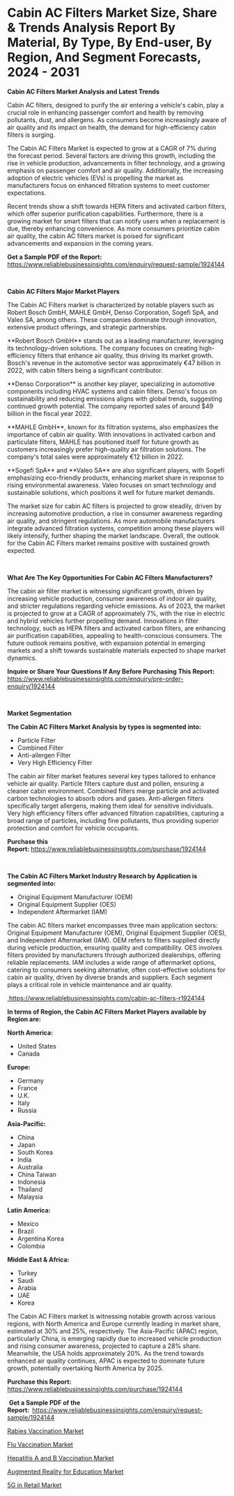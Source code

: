 <p><h1>Cabin AC Filters Market Size, Share & Trends Analysis Report By Material, By Type, By End-user, By Region, And Segment Forecasts, 2024 - 2031</h1></p><p><strong>Cabin AC Filters Market Analysis and Latest Trends</strong></p>
<p><p>Cabin AC filters, designed to purify the air entering a vehicle's cabin, play a crucial role in enhancing passenger comfort and health by removing pollutants, dust, and allergens. As consumers become increasingly aware of air quality and its impact on health, the demand for high-efficiency cabin filters is surging. </p><p>The Cabin AC Filters Market is expected to grow at a CAGR of 7% during the forecast period. Several factors are driving this growth, including the rise in vehicle production, advancements in filter technology, and a growing emphasis on passenger comfort and air quality. Additionally, the increasing adoption of electric vehicles (EVs) is propelling the market as manufacturers focus on enhanced filtration systems to meet customer expectations.</p><p>Recent trends show a shift towards HEPA filters and activated carbon filters, which offer superior purification capabilities. Furthermore, there is a growing market for smart filters that can notify users when a replacement is due, thereby enhancing convenience. As more consumers prioritize cabin air quality, the cabin AC filters market is poised for significant advancements and expansion in the coming years.</p></p>
<p><strong>Get a Sample PDF of the Report:&nbsp;</strong> <a href="https://www.reliablebusinessinsights.com/enquiry/request-sample/1924144?utm_campaign=1722&utm_medium=2&utm_source=Github&utm_content=ia&utm_term=24102024&utm_id=cabin-ac-filters">https://www.reliablebusinessinsights.com/enquiry/request-sample/1924144</a></p>
<p>&nbsp;</p>
<p><strong>Cabin AC Filters Major Market Players</strong></p>
<p><p>The Cabin AC Filters market is characterized by notable players such as Robert Bosch GmbH, MAHLE GmbH, Denso Corporation, Sogefi SpA, and Valeo SA, among others. These companies dominate through innovation, extensive product offerings, and strategic partnerships.</p><p>**Robert Bosch GmbH** stands out as a leading manufacturer, leveraging its technology-driven solutions. The company focuses on creating high-efficiency filters that enhance air quality, thus driving its market growth. Bosch's revenue in the automotive sector was approximately €47 billion in 2022, with cabin filters being a significant contributor.</p><p>**Denso Corporation** is another key player, specializing in automotive components including HVAC systems and cabin filters. Denso's focus on sustainability and reducing emissions aligns with global trends, suggesting continued growth potential. The company reported sales of around $49 billion in the fiscal year 2022.</p><p>**MAHLE GmbH**, known for its filtration systems, also emphasizes the importance of cabin air quality. With innovations in activated carbon and particulate filters, MAHLE has positioned itself for future growth as customers increasingly prefer high-quality air filtration solutions. The company's total sales were approximately €12 billion in 2022.</p><p>**Sogefi SpA** and **Valeo SA** are also significant players, with Sogefi emphasizing eco-friendly products, enhancing market share in response to rising environmental awareness. Valeo focuses on smart technology and sustainable solutions, which positions it well for future market demands.</p><p>The market size for cabin AC filters is projected to grow steadily, driven by increasing automotive production, a rise in consumer awareness regarding air quality, and stringent regulations. As more automobile manufacturers integrate advanced filtration systems, competition among these players will likely intensify, further shaping the market landscape. Overall, the outlook for the Cabin AC Filters market remains positive with sustained growth expected.</p></p>
<p>&nbsp;</p>
<p><strong>What Are The Key Opportunities For Cabin AC Filters Manufacturers?</strong></p>
<p><p>The cabin air filter market is witnessing significant growth, driven by increasing vehicle production, consumer awareness of indoor air quality, and stricter regulations regarding vehicle emissions. As of 2023, the market is projected to grow at a CAGR of approximately 7%, with the rise in electric and hybrid vehicles further propelling demand. Innovations in filter technology, such as HEPA filters and activated carbon filters, are enhancing air purification capabilities, appealing to health-conscious consumers. The future outlook remains positive, with expansion potential in emerging markets and a shift towards sustainable materials expected to shape market dynamics.</p></p>
<p><strong>Inquire or Share Your Questions If Any Before Purchasing This Report:</strong> <a href="https://www.reliablebusinessinsights.com/enquiry/pre-order-enquiry/1924144?utm_campaign=1722&utm_medium=2&utm_source=Github&utm_content=ia&utm_term=24102024&utm_id=cabin-ac-filters">https://www.reliablebusinessinsights.com/enquiry/pre-order-enquiry/1924144</a></p>
<p>&nbsp;</p>
<p><strong>Market Segmentation</strong></p>
<p><strong>The Cabin AC Filters Market Analysis by types is segmented into:</strong></p>
<p><ul><li>Particle Filter</li><li>Combined Filter</li><li>Anti-allergen Filter</li><li>Very High Efficiency Filter</li></ul></p>
<p><p>The cabin air filter market features several key types tailored to enhance vehicle air quality. Particle filters capture dust and pollen, ensuring a cleaner cabin environment. Combined filters merge particle and activated carbon technologies to absorb odors and gases. Anti-allergen filters specifically target allergens, making them ideal for sensitive individuals. Very high efficiency filters offer advanced filtration capabilities, capturing a broad range of particles, including fine pollutants, thus providing superior protection and comfort for vehicle occupants.</p></p>
<p><strong>Purchase this Report:&nbsp;</strong><a href="https://www.reliablebusinessinsights.com/purchase/1924144?utm_campaign=1722&utm_medium=2&utm_source=Github&utm_content=ia&utm_term=24102024&utm_id=cabin-ac-filters">https://www.reliablebusinessinsights.com/purchase/1924144</a></p>
<p>&nbsp;</p>
<p><strong>The Cabin AC Filters Market Industry Research by Application is segmented into:</strong></p>
<p><ul><li>Original Equipment Manufacturer (OEM)</li><li>Original Equipment Supplier (OES)</li><li>Independent Aftermarket (IAM)</li></ul></p>
<p><p>The cabin AC filters market encompasses three main application sectors: Original Equipment Manufacturer (OEM), Original Equipment Supplier (OES), and Independent Aftermarket (IAM). OEM refers to filters supplied directly during vehicle production, ensuring quality and compatibility. OES involves filters provided by manufacturers through authorized dealerships, offering reliable replacements. IAM includes a wide range of aftermarket options, catering to consumers seeking alternative, often cost-effective solutions for cabin air quality, driven by diverse brands and suppliers. Each segment plays a critical role in vehicle maintenance and air quality.</p></p>
<p><a href="https://www.reliablebusinessinsights.com/cabin-ac-filters-r1924144?utm_campaign=1722&utm_medium=2&utm_source=Github&utm_content=ia&utm_term=24102024&utm_id=cabin-ac-filters">&nbsp;https://www.reliablebusinessinsights.com/cabin-ac-filters-r1924144</a></p>
<p><strong>In terms of Region, the Cabin AC Filters Market Players available by Region are:</strong></p>
<p>
    <p> <strong> North America: </strong>
        <ul>
            <li>United States</li>
            <li>Canada</li>
        </ul>
        </p> 
    <p> <strong> Europe: </strong>
        <ul>
            <li>Germany</li>
            <li>France</li>
            <li>U.K.</li>
            <li>Italy</li>
            <li>Russia</li>
        </ul>
        </p> 
    <p> <strong> Asia-Pacific: </strong>
        <ul>
            <li>China</li>
            <li>Japan</li>
            <li>South Korea</li>
            <li>India</li>
            <li>Australia</li>
            <li>China Taiwan</li>
            <li>Indonesia</li>
            <li>Thailand</li>
            <li>Malaysia</li>
        </ul>
        </p> 
    <p> <strong> Latin America: </strong>
        <ul>
            <li>Mexico</li>
            <li>Brazil</li>
            <li>Argentina Korea</li>
            <li>Colombia</li>
        </ul>
        </p> 
    <p> <strong> Middle East & Africa: </strong>
        <ul>
            <li>Turkey</li>
            <li>Saudi</li>
            <li>Arabia</li>
            <li>UAE</li>
            <li>Korea</li>
        </ul>
    </p>
    </p>
<p><p>The Cabin AC Filters market is witnessing notable growth across various regions, with North America and Europe currently leading in market share, estimated at 30% and 25%, respectively. The Asia-Pacific (APAC) region, particularly China, is emerging rapidly due to increased vehicle production and rising consumer awareness, projected to capture a 28% share. Meanwhile, the USA holds approximately 20%. As the trend towards enhanced air quality continues, APAC is expected to dominate future growth, potentially overtaking North America by 2025.</p></p>
<p><strong>Purchase this Report: </strong><a href="https://www.reliablebusinessinsights.com/purchase/1924144?utm_campaign=1722&utm_medium=2&utm_source=Github&utm_content=ia&utm_term=24102024&utm_id=cabin-ac-filters">https://www.reliablebusinessinsights.com/purchase/1924144</a></p>
<p>&nbsp;<strong>Get a Sample PDF of the Report:&nbsp;&nbsp;</strong><a href="https://www.reliablebusinessinsights.com/enquiry/request-sample/1924144?utm_campaign=1722&utm_medium=2&utm_source=Github&utm_content=ia&utm_term=24102024&utm_id=cabin-ac-filters">https://www.reliablebusinessinsights.com/enquiry/request-sample/1924144</a></p>
<p><strong></strong></p>
<p><p><a href="https://www.linkedin.com/pulse/rabies-vaccination-industry-insights-report-analyzing-market-lcmof?utm_campaign=1722&utm_medium=2&utm_source=Github&utm_content=ia&utm_term=24102024&utm_id=cabin-ac-filters">Rabies Vaccination Market</a></p><p><a href="https://www.linkedin.com/pulse/flu-vaccination-market-research-report-forecast-growth-prospects-bjvaf?utm_campaign=1722&utm_medium=2&utm_source=Github&utm_content=ia&utm_term=24102024&utm_id=cabin-ac-filters">Flu Vaccination Market</a></p><p><a href="https://www.linkedin.com/pulse/global-hepatitis-b-vaccination-industry-analysis-share-growth-q7jtf?utm_campaign=1722&utm_medium=2&utm_source=Github&utm_content=ia&utm_term=24102024&utm_id=cabin-ac-filters">Hepatitis A and B Vaccination Market</a></p><p><a href="https://www.linkedin.com/pulse/navigating-global-augmented-reality-education-market-landscape-3cxae?utm_campaign=1722&utm_medium=2&utm_source=Github&utm_content=ia&utm_term=24102024&utm_id=cabin-ac-filters">Augmented Reality for Education Market</a></p><p><a href="https://www.linkedin.com/pulse/in-depth-5g-retail-market-review-size-share-47cagr-growth-dgvfe?utm_campaign=1722&utm_medium=2&utm_source=Github&utm_content=ia&utm_term=24102024&utm_id=cabin-ac-filters">5G in Retail Market</a></p></p>